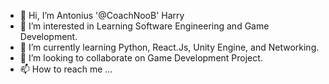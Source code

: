- 👋 Hi, I’m Antonius '@CoachNooB' Harry
- 👀 I’m interested in Learning Software Engineering and Game Development.
- 🌱 I’m currently learning Python, React.Js, Unity Engine, and Networking.
- 💞️ I’m looking to collaborate on Game Development Project.
- 📫 How to reach me ...

<!---
CoachNooB/CoachNooB is a ✨ special ✨ repository because its `README.md` (this file) appears on your GitHub profile.
You can click the Preview link to take a look at your changes.
--->
